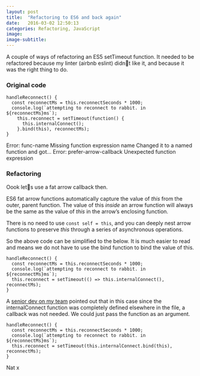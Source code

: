 ```yaml
---
layout: post
title:  "Refactoring to ES6 and back again"
date:   2016-03-02 12:50:13
categories: Refactoring, JavaScript
image:
image-subtitle:
---
```


A couple of ways of refactoring an ES5 setTimeout function. It needed to be refactored because my linter (airbnb eslint) didn&#0027;t like it, and because it was the right thing to do.

### Original code

    handleReconnect() {
      const reconnectMs = this.reconnectSeconds * 1000;
      console.log(`attempting to reconnect to rabbit. in ${reconnectMs}ms`);
        this.reconnect = setTimeout(function() {
          this.internalConnect();
        }.bind(this), reconnectMs);
    }

Error: func-name Missing function expression name
Changed it to a named function and got...
Error: prefer-arrow-callback Unexpected function expression

### Refactoring

Oook let&#0027;s use a fat arrow callback then.

ES6 fat arrow functions automatically capture the value of *this* from the outer, parent function. The value of this *inside* an arrow function will always be the same as the value of *this* in the arrow’s enclosing function.

There is no need to use `const self = this`, and you can deeply nest arrow functions to preserve *this* through a series of asynchronous operations.

So the above code can be simplified to the below. It is much easier to read and means we do not have to use the bind function to bind the value of this.

    handleReconnect() {
      const reconnectMs = this.reconnectSeconds * 1000;
      console.log(`attempting to reconnect to rabbit. in ${reconnectMs}ms`);
      this.reconnect = setTimeout(() => this.internalConnect(), reconnectMs);
    }

A <a href="https://about.me/riccardocoppola" target="_blank"/>senior dev on my team</a> pointed out that in this case since the internalConnect function was completely defined elsewhere in the file, a callback was not needed. We could just pass the function as an argument.

    handleReconnect() {
      const reconnectMs = this.reconnectSeconds * 1000;
      console.log(`attempting to reconnect to rabbit. in ${reconnectMs}ms`);
      this.reconnect = setTimeout(this.internalConnect.bind(this), reconnectMs);
    }

Nat x
